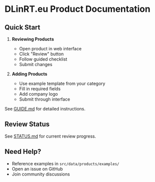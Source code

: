 # DLinRT.eu Product Documentation

## Quick Start

1. **Reviewing Products**
   - Open product in web interface
   - Click "Review" button
   - Follow guided checklist
   - Submit changes

2. **Adding Products**
   - Use example template from your category
   - Fill in required fields
   - Add company logo
   - Submit through interface

See [GUIDE.md](./GUIDE.md) for detailed instructions.

## Review Status

See [STATUS.md](./STATUS.md) for current review progress.

## Need Help?

- Reference examples in `src/data/products/examples/`
- Open an issue on GitHub
- Join community discussions
